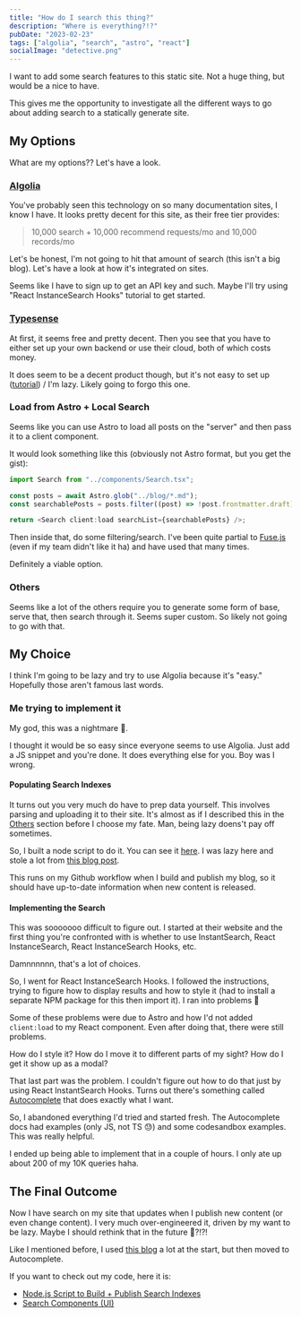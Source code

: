 ```yaml
---
title: "How do I search this thing?"
description: "Where is everything?!?"
pubDate: "2023-02-23"
tags: ["algolia", "search", "astro", "react"]
socialImage: "detective.png"
---
```


I want to add some search features to this static site. Not a huge thing, but would be a nice to have.

This gives me the opportunity to investigate all the different ways to go about adding search to a statically
generate site.

## My Options

What are my options?? Let's have a look.

### [Algolia](https://www.algolia.com/)

You've probably seen this technology on so many documentation sites, I know I have. It looks pretty decent for
this site, as their free tier provides:

> 10,000 search + 10,000 recommend requests/mo and 10,000 records/mo

Let's be honest, I'm not going to hit that amount of search (this isn't a big blog). Let's have a look at how it's
integrated on sites.

Seems like I have to sign up to get an API key and such. Maybe I'll try using "React InstanceSearch Hooks" tutorial to
get started.

### [Typesense](https://typesense.org/)

At first, it seems free and pretty decent. Then you see that you have to either set up your own backend or use their
cloud, both of which costs money.

It does seem to be a decent product though, but it's not easy to set up ([tutorial](https://aviyel.com/post/1006/adding-typesense-search-to-an-astro-static-generated-website))
/ I'm lazy. Likely going to forgo this one.

### Load from Astro + Local Search

Seems like you can use Astro to load all posts on the "server" and then pass it to a client component.

It would look something like this (obviously not Astro format, but you get the gist):

```js
import Search from "../components/Search.tsx";

const posts = await Astro.glob("../blog/*.md");
const searchablePosts = posts.filter((post) => !post.frontmatter.draft); // or whatever filters

return <Search client:load searchList={searchablePosts} />;
```

Then inside that, do some filtering/search. I've been quite partial to [Fuse.js](https://fusejs.io/) (even if my team
didn't like it ha) and have used that many times.

Definitely a viable option.

### Others

Seems like a lot of the others require you to generate some form of base, serve that, then search through it. Seems
super custom. So likely not going to go with that.

## My Choice

I think I'm going to be lazy and try to use Algolia because it's "easy." Hopefully those aren't famous last words.

### Me trying to implement it

My god, this was a nightmare 😬.

I thought it would be so easy since everyone seems to use Algolia. Just add a JS snippet and you're done. It does everything
else for you. Boy was I wrong.

#### Populating Search Indexes

It turns out you very much do have to prep data yourself. This involves parsing and uploading it to their site. It's almost
as if I described this in the [Others](#others) section before I choose my fate. Man, being lazy doens't pay off sometimes.

So, I built a node script to do it. You can see it [here](https://github.com/vernak2539/words-byvernacchia/blob/main/bin/build-search.js).
I was lazy here and stole a lot from [this blog post](https://route360.dev/post/astro-algolia/#create-algoliajs).

This runs on my Github workflow when I build and publish my blog, so it should have up-to-date information when new
content is released.

#### Implementing the Search

This was sooooooo difficult to figure out. I started at their website and the first thing you're confronted with is whether
to use InstantSearch, React InstanceSearch, React InstanceSearch Hooks, etc.

Damnnnnnn, that's a lot of choices.

So, I went for React InstanceSearch Hooks. I followed the instructions, trying to figure how to display results and how to
style it (had to install a separate NPM package for this then import it). I ran into problems 🤦‍

Some of these problems were due to Astro and how I'd not added `client:load` to my React component. Even after doing that,
there were still problems.

How do I style it? How do I move it to different parts of my sight? How do I get it show up as a modal?

That last part was the problem. I couldn't figure out how to do that just by using React InstantSearch Hooks. Turns out
there's something called [Autocomplete](https://www.algolia.com/doc/ui-libraries/autocomplete/introduction/what-is-autocomplete/)
that does exactly what I want.

So, I abandoned everything I'd tried and started fresh. The Autocomplete docs had examples (only JS, not TS 😓) and some
codesandbox examples. This was really helpful.

I ended up being able to implement that in a couple of hours. I only ate up about 200 of my 10K queries haha.

## The Final Outcome

Now I have search on my site that updates when I publish new content (or even change content). I very much over-engineered
it, driven by my want to be lazy. Maybe I should rethink that in the future 🤔?!?!

Like I mentioned before, I used [this blog](https://route360.dev/post/astro-algolia) a lot at the start, but then moved
to Autocomplete.

If you want to check out my code, here it is:

- [Node.js Script to Build + Publish Search Indexes](https://github.com/vernak2539/words-byvernacchia/blob/main/bin/build-search.js)
- [Search Components (UI)](https://github.com/vernak2539/words-byvernacchia/tree/main/src/components/Search)
